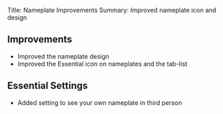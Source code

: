 Title: Nameplate Improvements
Summary: Improved nameplate icon and design

## Improvements
- Improved the nameplate design
- Improved the Essential icon on nameplates and the tab-list

## Essential Settings
- Added setting to see your own nameplate in third person
